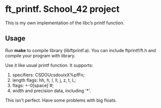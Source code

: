 # ft_printf. School_42 project
This is my own implementation of the libc’s printf function.

## Usage
Run **make** to compile library (libftprintf.a). You can include ftprintf/ft.h and compile your program with library.

Use it like usual printf function. It supports:
1. specifiers: CSDOUcsdouixX%pfFn;
2. length flags: hh, h, l, ll, j, z, t, L;
3. flags: +-0[space]`#;
4. width and precision data, including '*'.

This isn't perfect. Have some problems with big floats.
